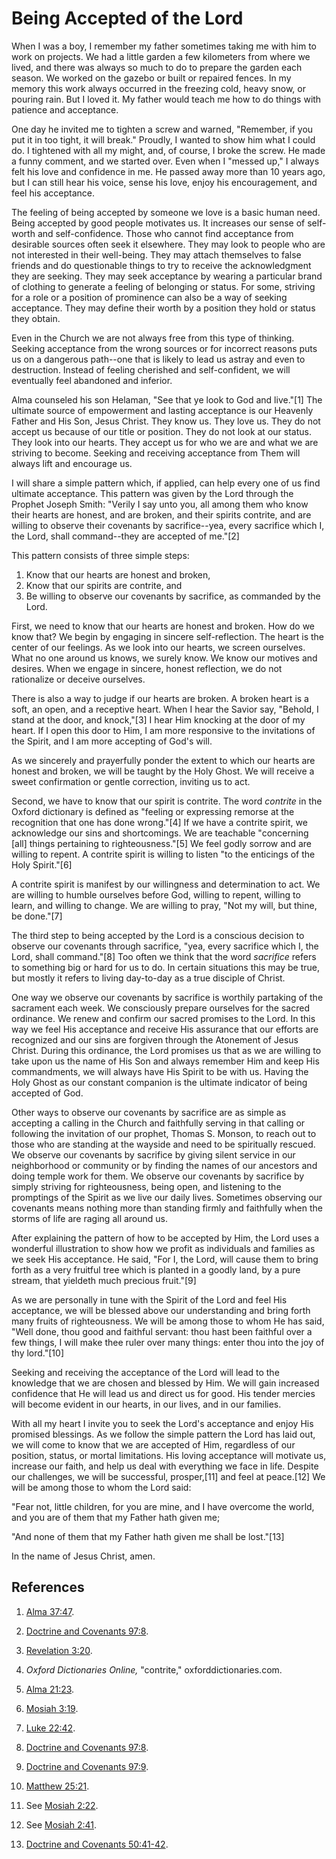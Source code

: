# Being Accepted of the Lord

When I was a boy, I remember my father sometimes taking me with him to work on
projects. We had a little garden a few kilometers from where we lived, and
there was always so much to do to prepare the garden each season. We worked on
the gazebo or built or repaired fences. In my memory this work always occurred
in the freezing cold, heavy snow, or pouring rain. But I loved it. My father
would teach me how to do things with patience and acceptance.

One day he invited me to tighten a screw and warned, "Remember, if you put it
in too tight, it will break." Proudly, I wanted to show him what I could do. I
tightened with all my might, and, of course, I broke the screw. He made a
funny comment, and we started over. Even when I "messed up," I always felt his
love and confidence in me. He passed away more than 10 years ago, but I can
still hear his voice, sense his love, enjoy his encouragement, and feel his
acceptance.

The feeling of being accepted by someone we love is a basic human need. Being
accepted by good people motivates us. It increases our sense of self-worth and
self-confidence. Those who cannot find acceptance from desirable sources often
seek it elsewhere. They may look to people who are not interested in their
well-being. They may attach themselves to false friends and do questionable
things to try to receive the acknowledgment they are seeking. They may seek
acceptance by wearing a particular brand of clothing to generate a feeling of
belonging or status. For some, striving for a role or a position of prominence
can also be a way of seeking acceptance. They may define their worth by a
position they hold or status they obtain.

Even in the Church we are not always free from this type of thinking. Seeking
acceptance from the wrong sources or for incorrect reasons puts us on a
dangerous path--one that is likely to lead us astray and even to destruction.
Instead of feeling cherished and self-confident, we will eventually feel
abandoned and inferior.

Alma counseled his son Helaman, "See that ye look to God and live."[1] The
ultimate source of empowerment and lasting acceptance is our Heavenly Father
and His Son, Jesus Christ. They know us. They love us. They do not accept us
because of our title or position. They do not look at our status. They look
into our hearts. They accept us for who we are and what we are striving to
become. Seeking and receiving acceptance from Them will always lift and
encourage us.

I will share a simple pattern which, if applied, can help every one of us find
ultimate acceptance. This pattern was given by the Lord through the Prophet
Joseph Smith: "Verily I say unto you, all among them who know their hearts are
honest, and are broken, and their spirits contrite, and are willing to observe
their covenants by sacrifice--yea, every sacrifice which I, the Lord, shall
command--they are accepted of me."[2]

This pattern consists of three simple steps:

  1. Know that our hearts are honest and broken, 
  2. Know that our spirits are contrite, and 
  3. Be willing to observe our covenants by sacrifice, as commanded by the Lord. 

First, we need to know that our hearts are honest and broken. How do we know
that? We begin by engaging in sincere self-reflection. The heart is the center
of our feelings. As we look into our hearts, we screen ourselves. What no one
around us knows, we surely know. We know our motives and desires. When we
engage in sincere, honest reflection, we do not rationalize or deceive
ourselves.

There is also a way to judge if our hearts are broken. A broken heart is a
soft, an open, and a receptive heart. When I hear the Savior say, "Behold, I
stand at the door, and knock,"[3] I hear Him knocking at the door of my heart.
If I open this door to Him, I am more responsive to the invitations of the
Spirit, and I am more accepting of God's will.

As we sincerely and prayerfully ponder the extent to which our hearts are
honest and broken, we will be taught by the Holy Ghost. We will receive a
sweet confirmation or gentle correction, inviting us to act.

Second, we have to know that our spirit is contrite. The word _contrite_ in
the Oxford dictionary is defined as "feeling or expressing remorse at the
recognition that one has done wrong."[4] If we have a contrite spirit, we
acknowledge our sins and shortcomings. We are teachable "concerning [all]
things pertaining to righteousness."[5] We feel godly sorrow and are willing
to repent. A contrite spirit is willing to listen "to the enticings of the
Holy Spirit."[6]

A contrite spirit is manifest by our willingness and determination to act. We
are willing to humble ourselves before God, willing to repent, willing to
learn, and willing to change. We are willing to pray, "Not my will, but thine,
be done."[7]

The third step to being accepted by the Lord is a conscious decision to
observe our covenants through sacrifice, "yea, every sacrifice which I, the
Lord, shall command."[8] Too often we think that the word _sacrifice_ refers
to something big or hard for us to do. In certain situations this may be true,
but mostly it refers to living day-to-day as a true disciple of Christ.

One way we observe our covenants by sacrifice is worthily partaking of the
sacrament each week. We consciously prepare ourselves for the sacred
ordinance. We renew and confirm our sacred promises to the Lord. In this way
we feel His acceptance and receive His assurance that our efforts are
recognized and our sins are forgiven through the Atonement of Jesus Christ.
During this ordinance, the Lord promises us that as we are willing to take
upon us the name of His Son and always remember Him and keep His commandments,
we will always have His Spirit to be with us. Having the Holy Ghost as our
constant companion is the ultimate indicator of being accepted of God.

Other ways to observe our covenants by sacrifice are as simple as accepting a
calling in the Church and faithfully serving in that calling or following the
invitation of our prophet, Thomas S. Monson, to reach out to those who are
standing at the wayside and need to be spiritually rescued. We observe our
covenants by sacrifice by giving silent service in our neighborhood or
community or by finding the names of our ancestors and doing temple work for
them. We observe our covenants by sacrifice by simply striving for
righteousness, being open, and listening to the promptings of the Spirit as we
live our daily lives. Sometimes observing our covenants means nothing more
than standing firmly and faithfully when the storms of life are raging all
around us.

After explaining the pattern of how to be accepted by Him, the Lord uses a
wonderful illustration to show how we profit as individuals and families as we
seek His acceptance. He said, "For I, the Lord, will cause them to bring forth
as a very fruitful tree which is planted in a goodly land, by a pure stream,
that yieldeth much precious fruit."[9]

As we are personally in tune with the Spirit of the Lord and feel His
acceptance, we will be blessed above our understanding and bring forth many
fruits of righteousness. We will be among those to whom He has said, "Well
done, thou good and faithful servant: thou hast been faithful over a few
things, I will make thee ruler over many things: enter thou into the joy of
thy lord."[10]

Seeking and receiving the acceptance of the Lord will lead to the knowledge
that we are chosen and blessed by Him. We will gain increased confidence that
He will lead us and direct us for good. His tender mercies will become evident
in our hearts, in our lives, and in our families.

With all my heart I invite you to seek the Lord's acceptance and enjoy His
promised blessings. As we follow the simple pattern the Lord has laid out, we
will come to know that we are accepted of Him, regardless of our position,
status, or mortal limitations. His loving acceptance will motivate us,
increase our faith, and help us deal with everything we face in life. Despite
our challenges, we will be successful, prosper,[11] and feel at peace.[12] We
will be among those to whom the Lord said:

"Fear not, little children, for you are mine, and I have overcome the world,
and you are of them that my Father hath given me;

"And none of them that my Father hath given me shall be lost."[13]

In the name of Jesus Christ, amen.

## References

  1. [Alma 37:47](https://www.lds.org/scriptures/bofm/alma/37.47?lang=eng#46).

  2. [Doctrine and Covenants 97:8](https://www.lds.org/scriptures/dc-testament/dc/97.8?lang=eng#7).

  3. [Revelation 3:20](https://www.lds.org/scriptures/nt/rev/3.20?lang=eng#19).

  4. _Oxford Dictionaries Online,_ "contrite," oxforddictionaries.com.

  5. [Alma 21:23](https://www.lds.org/scriptures/bofm/alma/21.23?lang=eng#22).

  6. [Mosiah 3:19](https://www.lds.org/scriptures/bofm/mosiah/3.19?lang=eng#18).

  7. [Luke 22:42](https://www.lds.org/scriptures/nt/luke/22.42?lang=eng#41).

  8. [Doctrine and Covenants 97:8](https://www.lds.org/scriptures/dc-testament/dc/97.8?lang=eng#7).

  9. [Doctrine and Covenants 97:9](https://www.lds.org/scriptures/dc-testament/dc/97.9?lang=eng#8).

  10. [Matthew 25:21](https://www.lds.org/scriptures/nt/matt/25.21?lang=eng#20).

  11. See [Mosiah 2:22](https://www.lds.org/scriptures/bofm/mosiah/2.22?lang=eng#21).

  12. See [Mosiah 2:41](https://www.lds.org/scriptures/bofm/mosiah/2.41?lang=eng#40).

  13. [Doctrine and Covenants 50:41-42](https://www.lds.org/scriptures/dc-testament/dc/50.41-42?lang=eng#40).


